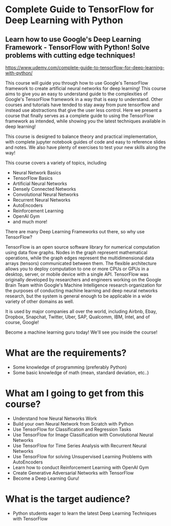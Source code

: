 # Complete Guide to TensorFlow for Deep Learning with Python

## Learn how to use Google's Deep Learning Framework - TensorFlow with Python! Solve problems with cutting edge techniques!

https://www.udemy.com/complete-guide-to-tensorflow-for-deep-learning-with-python/

This course will guide you through how to use Google's TensorFlow framework to create artificial neural networks for deep learning! This course aims to give you an easy to understand guide to the complexities of Google's TensorFlow framework in a way that is easy to understand. Other courses and tutorials have tended to stay away from pure tensorflow and instead use abstractions that give the user less control. Here we present a course that finally serves as a complete guide to using the TensorFlow framework as intended, while showing you the latest techniques available in deep learning!

This course is designed to balance theory and practical implementation, with complete jupyter notebook guides of code and easy to reference slides and notes. We also have plenty of exercises to test your new skills along the way!

This course covers a variety of topics, including

* Neural Network Basics
* TensorFlow Basics
* Artificial Neural Networks
* Densely Connected Networks
* Convolutional Neural Networks
* Recurrent Neural Networks
* AutoEncoders
* Reinforcement Learning
* OpenAI Gym
* and much more!

There are many Deep Learning Frameworks out there, so why use TensorFlow?

TensorFlow is an open source software library for numerical computation using data flow graphs. Nodes in the graph represent mathematical operations, while the graph edges represent the multidimensional data arrays (tensors) communicated between them. The flexible architecture allows you to deploy computation to one or more CPUs or GPUs in a desktop, server, or mobile device with a single API. TensorFlow was originally developed by researchers and engineers working on the Google Brain Team within Google's Machine Intelligence research organization for the purposes of conducting machine learning and deep neural networks research, but the system is general enough to be applicable in a wide variety of other domains as well.

It is used by major companies all over the world, including Airbnb, Ebay, Dropbox, Snapchat, Twitter, Uber, SAP, Qualcomm, IBM, Intel, and of course, Google!

Become a machine learning guru today! We'll see you inside the course!

# What are the requirements?

* Some knowledge of programming (preferably Python)
* Some basic knowledge of math (mean, standard deviation, etc..)

# What am I going to get from this course?

* Understand how Neural Networks Work
* Build your own Neural Network from Scratch with Python
* Use TensorFlow for Classification and Regression Tasks
* Use TensorFlow for Image Classification with Convolutional Neural Networks
* Use TensorFlow for Time Series Analysis with Recurrent Neural Networks
* Use TensorFlow for solving Unsupervised Learning Problems with AutoEncoders
* Learn how to conduct Reinforcement Learning with OpenAI Gym
* Create Generative Adversarial Networks with TensorFlow
* Become a Deep Learning Guru!

# What is the target audience?

* Python students eager to learn the latest Deep Learning Techniques with TensorFlow
